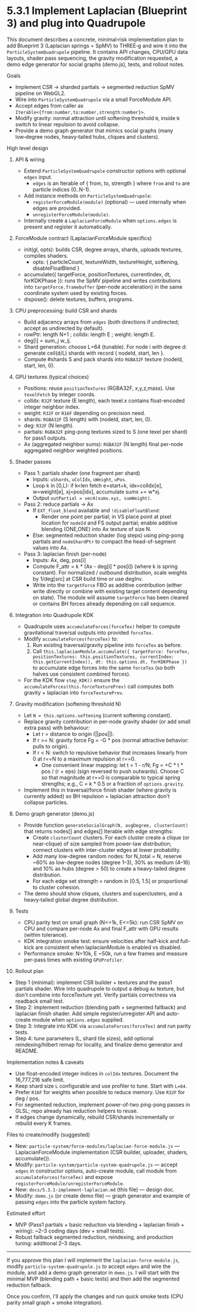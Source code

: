 # 5.3.1 Implement Laplacian (Blueprint 3) and plug into Quadrupole

This document describes a concrete, minimal‑risk implementation plan to add
Blueprint 3 (Laplacian springs = SpMV) to THREE‑g and wire it into the
`ParticleSystemQuadrupole` pipeline. It contains API changes, CPU/GPU data
layouts, shader pass sequencing, the gravity modification requested, a demo
edge generator for social graphs (demo.js), tests, and rollout notes.

Goals
- Implement CSR → sharded partials → segmented reduction SpMV pipeline on WebGL2.
- Wire into `ParticleSystemQuadrupole` via a small ForceModule API.
- Accept edges from caller as `Iterable<{from:number,to:number,strength:number}>`.
- Modify gravity: normal attraction until softening threshold `N`, inside `N` switch to linear repulsion to avoid collapse.
- Provide a demo graph generator that mimics social graphs (many low‑degree nodes, heavy‑tailed hubs, cliques and clusters).

High level design
1. API & wiring
   - Extend `ParticleSystemQuadrupole` constructor options with optional `edges` input.
     - `edges` is an Iterable of { from, to, strength } where `from` and `to` are particle indices (0..N-1).
   - Add instance methods on `ParticleSystemQuadrupole`:
     - `registerForceModule(module)` (optional) — used internally when edges are provided.
     - `unregisterForceModule(module)`.
   - Internally create a `LaplacianForceModule` when `options.edges` is present and register it automatically.

2. ForceModule contract (LaplacianForceModule specifics)
   - init(gl, opts): builds CSR, degree arrays, shards, uploads textures, compiles shaders.
     - opts: { particleCount, textureWidth, textureHeight, softening, disableFloatBlend }
   - accumulate({ targetForce, positionTextures, currentIndex, dt, forKDKPhase }): runs the SpMV pipeline and writes contributions into `targetForce.framebuffer` (per‑node acceleration) in the same coordinate system used by existing forces.
   - dispose(): delete textures, buffers, programs.

3. CPU preprocessing: build CSR and shards
   - Build adjacency arrays from `edges` (both directions if undirected; accept as undirected by default).
   - rowPtr: length N+1 ; colIdx: length E ; weight: length E.
   - deg[i] = sum_j w_ij.
   - Shard generation: choose L=64 (tunable). For node i with degree d: generate ceil(d/L) shards with record { nodeId, start, len }.
   - Compute #shards S and pack shards into `RGBA32F` texture (nodeId, start, len, 0).

4. GPU textures (typical choices)
   - Positions: reuse `positionTextures` (RGBA32F, x,y,z,mass). Use `texelFetch` by integer coords.
   - colIdx: `R32F` texture (E length), each texel.x contains float-encoded integer neighbor index.
   - weight: `R32F` or `R16F` depending on precision need.
   - shards: `RGBA32F` (S length) with (nodeId, start, len, 0).
   - deg: `R32F` (N length).
   - partials: `RGBA32F` ping-pong textures sized to S (one texel per shard) for pass1 outputs.
   - Ax (aggregated neighbor sums): `RGBA32F` (N length) final per-node aggregated neighbor weighted positions.

5. Shader passes
   - Pass 1: partials shader (one fragment per shard)
     - Inputs: `uShards`, `uColIdx`, `uWeight`, `uPos`.
     - Loop k in [0,L): if k<len fetch e=start+k, idx=colIdx[e], w=weight[e], xj=pos[idx], accumulate sumx += w*xj.
     - Output `outPartial = vec4(sumx.xyz, sumWeight)`.
   - Pass 2: reduce partials → Ax
     - If `EXT_float_blend` available and `!disableFloatBlend`:
       - Render one point per partial; in VS place point at pixel location for `nodeId` and FS output partial; enable additive blending (ONE,ONE) into Ax texture of size N.
     - Else: segmented reduction shader (log steps) using ping-pong partials and `nodeShardPtr` to compact the head-of-segment values into Ax.
   - Pass 3: laplacian finish (per-node)
     - Inputs: Ax, deg, pos[i]
     - Compute F_attr = k * (Ax - deg[i] * pos[i]) (where k is spring constant). For normalized / outbound distribution, scale weights by 1/deg[src] at CSR build time or use degInv.
     - Write into the `targetForce` FBO as additive contribution (either write directly or combine with existing target content depending on state). The module will assume `targetForce` has been cleared or contains BH forces already depending on call sequence.

6. Integration into Quadrupole KDK
   - Quadrupole uses `accumulateForces(forceTex)` helper to compute gravitational traversal outputs into provided `forceTex`.
   - Modify `accumulateForces(forceTex)` to:
     1. Run existing traversal/gravity pipeline into `forceTex` as before.
     2. Call `this.laplacianModule.accumulate({ targetForce: forceTex, positionTextures: this.positionTextures, currentIndex: this.getCurrentIndex(), dt: this.options.dt, forKDKPhase })` to accumulate edge forces into the same `forceTex` (so both halves use consistent combined forces).
   - For the KDK flow `step_KDK()` ensure the `accumulateForces(this.forceTexturePrev)` call computes both gravity + laplacian into `forceTexturePrev`.

7. Gravity modification (softening threshold N)
   - Let `N = this.options.softening` (current softening constant).
   - Replace gravity contribution in per-node gravity shader (or add small extra pass) with behaviour:
     - Let r = distance to origin (||pos||).
     - If r >= N: gravity force Fg = -G * pos (normal attractive behavior: pulls to origin).
     - If r < N: switch to repulsive behavior that increases linearly from 0 at r==N to a maximum repulsion at r==0.
       - One convenient linear mapping: let t = 1 - r/N; Fg = +C * t * pos / (r + eps) (sign reversed to push outwards). Choose C so that magnitude at r==0 is comparable to typical spring strengths; e.g., C = k * 0.5 or a fraction of `options.gravity`.
   - Implement this in traversal/force finish shader (where gravity is currently added) so BH repulsion + laplacian attraction don't collapse particles.

8. Demo graph generator (demo.js)
   - Provide function `generateSocialGraph(N, avgDegree, clusterCount)` that returns nodes[] and edges[] Iterable with edge strengths:
     - Create `clusterCount` clusters. For each cluster create a clique (or near-clique) of size sampled from power-law distribution; connect clusters with inter-cluster edges at lower probability.
     - Add many low-degree random nodes: for N_total = N, reserve ~60% as low-degree nodes (degree 1–3), 30% as medium (4–16) and 10% as hubs (degree > 50) to create a heavy-tailed degree distribution.
     - For each edge set strength = random in [0.5, 1.5] or proportional to cluster cohesion.
   - The demo should show cliques, clusters and superclusters, and a heavy‑tailed global degree distribution.

9. Tests
   - CPU parity test on small graph (N<=1k, E<=5k): run CSR SpMV on CPU and compare per-node Ax and final F_attr with GPU results (within tolerance).
   - KDK integration smoke test: ensure velocities after half-kick and full-kick are consistent when laplacianModule is enabled vs disabled.
   - Performance smoke: N=10k, E ~50k, run a few frames and measure per-pass times with existing `GPUProfiler`.

10. Rollout plan
   - Step 1 (minimal): implement CSR builder + textures and the pass1 partials shader. Wire into quadrupole to output a debug `Ax` texture, but don't combine into forceTexture yet. Verify partials correctness via readback small test.
   - Step 2: implement reduction (blending path + segmented fallback) and laplacian finish shader. Add simple register/unregister API and auto-create module when `options.edges` supplied.
   - Step 3: integrate into KDK via `accumulateForces(forceTex)` and run parity tests.
   - Step 4: tune parameters (L, shard tile sizes), add optional reindexing/hilbert remap for locality, and finalize demo generator and README.

Implementation notes & caveats
- Use float-encoded integer indices in `colIdx` textures. Document the 16,777,216 safe limit.
- Keep shard size `L` configurable and use profiler to tune. Start with `L=64`.
- Prefer `R16F` for weights when possible to reduce memory. Use `R32F` for deg / pos.
- For segmented reduction, implement power-of-two ping-pong passes in GLSL; repo already has reduction helpers to reuse.
- If edges change dynamically, rebuild CSR/shards incrementally or rebuild every K frames.

Files to create/modify (suggested)
- New: `particle-system/force-modules/laplacian-force-module.js` — LaplacianForceModule implementation (CSR builder, uploader, shaders, accumulate()).
- Modify: `particle-system/particle-system-quadrupole.js` — accept `edges` in constructor options, auto-create module, call module from `accumulateForces(forceTex)` and expose `registerForceModule/unregisterForceModule`.
- New: `docs/5.3.1-implement-laplacian.md` (this file) — design doc.
- Modify: `demo.js` (or create demo file) — graph generator and example of passing `edges` into the particle system factory.

Estimated effort
- MVP (Pass1 partials + basic reduction via blending + laplacian finish + wiring): ~2–3 coding days (dev + small tests).
- Robust fallback segmented reduction, reindexing, and production tuning: additional 2–3 days.

---

If you approve this plan I will implement the `laplacian-force-module.js`, modify `particle-system-quadrupole.js` to accept `edges` and wire the module, and add a demo graph generator in `demo.js`. I will start with the minimal MVP (blending path + basic tests) and then add the segmented reduction fallback.

Once you confirm, I'll apply the changes and run quick smoke tests (CPU parity small graph + smoke integration).